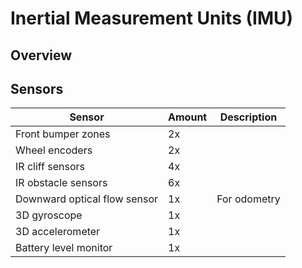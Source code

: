 # Inertial Measurement Units (IMU)

## Overview


## Sensors

| Sensor                         | Amount | Description                            |
|--------------------------------|--------|----------------------------------------|
| Front bumper zones             | 2x     |                                        |
| Wheel encoders                 | 2x     |                                        |
| IR cliff sensors               | 4x     |                                        |
| IR obstacle sensors            | 6x     |                                        |
| Downward optical flow sensor   | 1x     | For odometry                           |
| 3D gyroscope                   | 1x     |                                        |
| 3D accelerometer               | 1x     |                                        |
| Battery level monitor          | 1x     |                                        |


